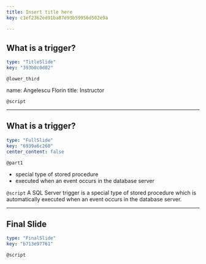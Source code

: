 ```yaml
---
title: Insert title here
key: c1ef2362ed91ba87e93b59956d502e9a

---
```

## What is a trigger?

```yaml
type: "TitleSlide"
key: "393b0c0d02"
```

`@lower_third`

name: Angelescu Florin
title: Instructor


`@script`



---
## What is a trigger?

```yaml
type: "FullSlide"
key: "6939a6c260"
center_content: false
```

`@part1`
- special type of stored procedure
- executed when an event occurs in the database server


`@script`
A SQL Server trigger is a special type of stored procedure which is automatically executed when an event occurs in the database server.


---
## Final Slide

```yaml
type: "FinalSlide"
key: "b713e97761"
```

`@script`


